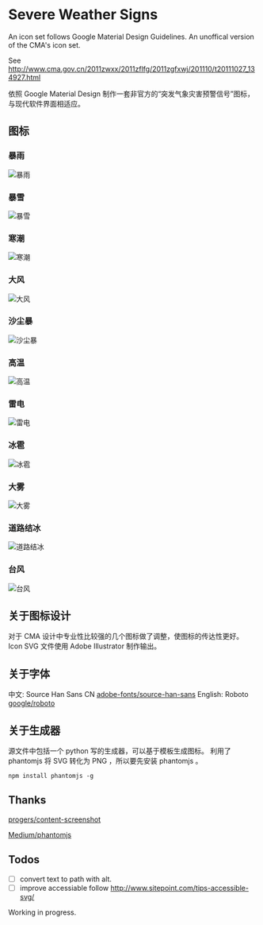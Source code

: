 # Severe Weather Signs
An icon set follows Google Material Design Guidelines. An unoffical version of the CMA's icon set.

See http://www.cma.gov.cn/2011zwxx/2011zflfg/2011zgfxwj/201110/t20111027_134927.html

依照 Google Material Design 制作一套非官方的“突发气象灾害预警信号”图标，与现代软件界面相适应。

## 图标

### 暴雨

![暴雨](https://rawgithub.com/shevawen/Emergent-Meteorological-Disaster-Warning-Sgnal-Icon/master/set1/svg/RAINSTORM_red.svg)


### 暴雪

![暴雪](https://rawgithub.com/shevawen/Emergent-Meteorological-Disaster-Warning-Sgnal-Icon/master/set1/svg/SNOWSTORM_red.svg)

### 寒潮

![寒潮](https://rawgithub.com/shevawen/Emergent-Meteorological-Disaster-Warning-Sgnal-Icon/master/set1/svg/COLDWAVE_red.svg)

### 大风

![大风](https://rawgithub.com/shevawen/Emergent-Meteorological-Disaster-Warning-Sgnal-Icon/master/set1/svg/GALE_red.svg)

### 沙尘暴

![沙尘暴](https://rawgithub.com/shevawen/Emergent-Meteorological-Disaster-Warning-Sgnal-Icon/master/set1/svg/SANDSTORM_red.svg)

### 高温

![高温](https://rawgithub.com/shevawen/Emergent-Meteorological-Disaster-Warning-Sgnal-Icon/master/set1/svg/HEATWAVE_red.svg)

### 雷电

![雷电](https://rawgithub.com/shevawen/Emergent-Meteorological-Disaster-Warning-Sgnal-Icon/master/set1/svg/LIGHTNING_red.svg)

### 冰雹

![冰雹](https://rawgithub.com/shevawen/Emergent-Meteorological-Disaster-Warning-Sgnal-Icon/master/set1/svg/HAIL_red.svg)

### 大雾

![大雾](https://rawgithub.com/shevawen/Emergent-Meteorological-Disaster-Warning-Sgnal-Icon/master/set1/svg/HEAVYFOG_red.svg)

### 道路结冰

![道路结冰](https://rawgithub.com/shevawen/Emergent-Meteorological-Disaster-Warning-Sgnal-Icon/master/set1/svg/ROADICING_red.svg)

### 台风

![台风](https://rawgithub.com/shevawen/Emergent-Meteorological-Disaster-Warning-Sgnal-Icon/master/set1/svg/TYPHOON_red.svg)


## 关于图标设计

对于 CMA 设计中专业性比较强的几个图标做了调整，使图标的传达性更好。
Icon SVG 文件使用 Adobe Illustrator 制作输出。

## 关于字体

中文: Source Han Sans CN [adobe-fonts/source-han-sans](https://github.com/adobe-fonts/source-han-sans)
English: Roboto [google/roboto](https://github.com/google/roboto)

## 关于生成器

源文件中包括一个 python 写的生成器，可以基于模板生成图标。
利用了 phantomjs 将 SVG 转化为 PNG ，所以要先安装 phantomjs 。

```shell
npm install phantomjs -g
```

## Thanks

[progers/content-screenshot](https://github.com/progers/content-screenshot)

[Medium/phantomjs](https://github.com/Medium/phantomjs)

## Todos

* [ ] convert text to path with alt.
* [ ] improve accessiable follow http://www.sitepoint.com/tips-accessible-svg/

Working in progress.
